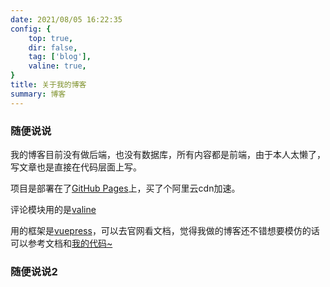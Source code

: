 ```yaml
---
date: 2021/08/05 16:22:35 
config: {
    top: true,
    dir: false,
    tag: ['blog'],
    valine: true,
}
title: 关于我的博客
summary: 博客
---
```


### 随便说说

我的博客目前没有做后端，也没有数据库，所有内容都是前端，由于本人太懒了，写文章也是直接在代码层面上写。

项目是部署在了<a href="https://pages.github.com/" target="_blank">GitHub Pages</a>上，买了个阿里云cdn加速。

评论模块用的是<a href="https://valine.js.org/" target="_blank">valine</a>

用的框架是<a href="https://vuepress.vuejs.org/zh/" target="_blank">vuepress</a>，可以去官网看文档，觉得我做的博客还不错想要模仿的话可以参考文档和<a href="https://github.com/linyonglu/linyonglu.github.io" target="_blank">我的代码~</a>

### 随便说说2